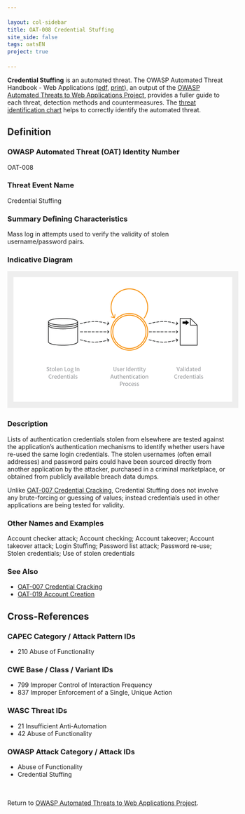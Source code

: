 ```yaml
---

layout: col-sidebar
title: OAT-008 Credential Stuffing
site_side: false
tags: oatsEN
project: true

---
```


**Credential Stuffing** is an automated threat. The OWASP Automated Threat Handbook - Web Applications ([pdf](https://github.com/OWASP/www-project-automated-threats-to-web-applications/tree/master/assets/files/EN), [print](http://www.lulu.com/shop/owasp-foundation/automated-threat-handbook/paperback/product-23540699.html)), an output of the [OWASP Automated Threats to Web Applications Project](../../../), provides a fuller guide to each threat, detection methods and countermeasures. The [threat identification chart](https://www2.owasp.org/www-project-automated-threats-to-web-applications/assets/files/oat-ontology-decision-chart.pdf) helps to correctly identify the automated threat.

## Definition
### OWASP Automated Threat (OAT) Identity Number
OAT-008

### Threat Event Name
Credential Stuffing

### Summary Defining Characteristics
Mass log in attempts used to verify the validity of stolen username/password pairs.

### Indicative Diagram
<img alt="Indicative diagram for OAT-008" src="images/500px-OAT-008_Credential_Stuffing.png" style="background-color:#eeeeee;padding:1em;">

### Description
Lists of authentication credentials stolen from elsewhere are tested against the application’s authentication mechanisms to identify whether users have re-used the same login credentials. The stolen usernames (often email addresses) and password pairs could have been sourced directly from another application by the attacker, purchased in a criminal marketplace, or obtained from publicly available breach data dumps.

Unlike [OAT-007 Credential Cracking](AT-007_Credential_Cracking.html), Credential Stuffing does not involve any brute-forcing or guessing of values; instead credentials used in other applications are being tested for validity.


### Other Names and Examples
Account checker attack; Account checking; Account takeover; Account takeover attack; Login Stuffing; Password list attack; Password re-use; Stolen credentials; Use of stolen credentials

### See Also
* [OAT-007 Credential Cracking](AT-007_Credential_Cracking.html)
* [OAT-019 Account Creation](OAT-019_Account_Creation.html)

## Cross-References
### CAPEC Category / Attack Pattern IDs
* 210 Abuse of Functionality

### CWE Base / Class / Variant IDs
* 799 Improper Control of Interaction Frequency
* 837 Improper Enforcement of a Single, Unique Action

### WASC Threat IDs
* 21 Insufficient Anti-Automation
* 42 Abuse of Functionality

### OWASP Attack Category / Attack IDs
* Abuse of Functionality
* Credential Stuffing

<br/><br/>Return to [OWASP Automated Threats to Web Applications Project](../../../).<br/><br/>
